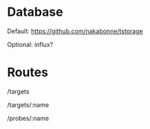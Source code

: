 
# Database

Default: https://github.com/nakabonne/tstorage

Optional: influx?

# Routes

/targets

/targets/:name

/probes/:name
